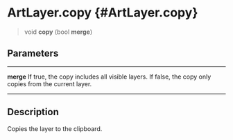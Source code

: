 ArtLayer.copy {#ArtLayer.copy}
=============

> void **copy** (bool **merge**)

Parameters
----------

  ----------- ---------------------------------------------------------------
  **merge**   If true, the copy includes all visible layers. If false, the
              copy only copies from the current layer.
  ----------- ---------------------------------------------------------------

Description
-----------

Copies the layer to the clipboard.
